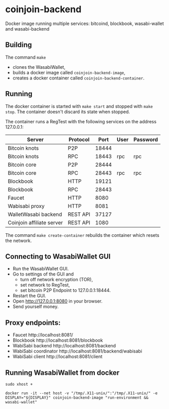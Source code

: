 # coinjoin-backend
Docker image running multiple services: bitcoind, blockbook, wasabi-wallet and wasabi-backend

## Building
The command `make`
  * clones the WasabiWallet,
  * builds a docker image called `coinjoin-backend-image`,
  * creates a docker container called `coinjoin-backend-container`.

## Running
The docker container is started with `make start` and stopped with `make stop`. The container doesn't discard its state when stopped.

The container runs a RegTest with the following services on the address 127.0.0.1:

| Server                    | Protocol | Port  | User | Password |
|---------------------------|----------|-------|------|----------|
| Bitcoin knots             | P2P      | 18444 |      |          |
| Bitcoin knots             | RPC      | 18443 | rpc  | rpc      |
| Bitcoin core              | P2P      | 28444 |      |          |
| Bitcoin core              | RPC      | 28443 | rpc  | rpc      |
| Blockbook                 | HTTP     | 19121 |      |          |
| Blockbook                 | RPC      | 28443 |      |          |
| Faucet                    | HTTP     | 8080  |      |          |
| Wabisabi proxy            | HTTP     | 8081  |      |          |
| WalletWasabi backend      | REST API | 37127 |      |          |
| Coinjoin affiliate server | REST API | 1080  |      |          |

The command `make create-container` rebuilds the container which resets the network.

## Connecting to WasabiWallet GUI
  * Run the WasabiWallet GUI.
  * Go to settings of the GUI and
    * turn off network encryption (TOR),
    * set network to RegTest,
    * set bitcoin P2P Endpoint to 127.0.0.1:18444.
  * Restart the GUI.
  * Open http://127.0.0.1:8080 in your browser.
  * Send yourself money.

## Proxy endpoints:
- Faucet http://localhost:8081/
- Blockbook http://localhost:8081/blockbook
- WabiSabi backend http://localhost:8081/backend
- WabiSabi coordinator http://localhost:8081/backend/wabisabi
- WabiSabi client http://localhost:8081/client


## Running WasabiWallet from docker
`sudo xhost +`

`docker run -it --net host -v "/tmp/.X11-unix/":"/tmp/.X11-unix/" -e DISPLAY="${DISPLAY}" coinjoin-backend-image "run-environment && wasabi-wallet"`
